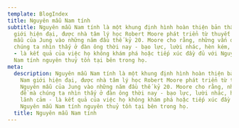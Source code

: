 ```yaml
---
template: BlogIndex
title: Nguyên mẫu Nam tính
subtitle: Nguyên mẫu Nam tính là một khung định hình hoàn thiện bản thân cho Nam
  giới hiện đại, được nhà tâm lý học Robert Moore phát triển từ thuyết về Nguyên
  mẫu của Jung vào những năm đầu thế kỷ 20. Moore cho rằng, những vấn đề mà
  chúng ta nhìn thấy ở đàn ông thời nay - bạo lực, lười nhác, hèn kém, lãnh cảm
  - là kết quả của việc họ không khám phá hoặc tiếp xúc đầy đủ với Nguyên mẫu
  Nam tính nguyên thuỷ tồn tại bên trong họ.
meta:
  description: Nguyên mẫu Nam tính là một khung định hình hoàn thiện bản thân cho
    Nam giới hiện đại, được nhà tâm lý học Robert Moore phát triển từ thuyết về
    Nguyên mẫu của Jung vào những năm đầu thế kỷ 20. Moore cho rằng, những vấn
    đề mà chúng ta nhìn thấy ở đàn ông thời nay - bạo lực, lười nhác, hèn kém,
    lãnh cảm - là kết quả của việc họ không khám phá hoặc tiếp xúc đầy đủ với
    Nguyên mẫu Nam tính nguyên thuỷ tồn tại bên trong họ.
  title: Nguyên mẫu Nam tính
---
```


